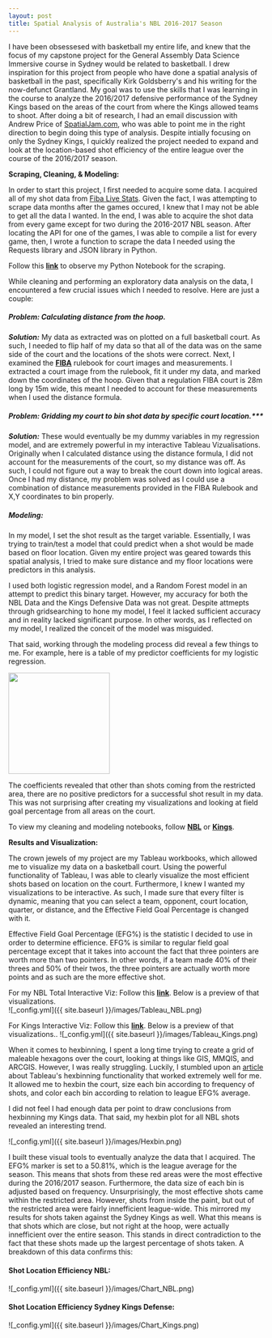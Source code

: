 ```yaml
---
layout: post
title: Spatial Analysis of Australia's NBL 2016-2017 Season
---
```


I have been obsessesed with basketball my entire life, and knew that the focus of my capstone project for the General Assembly Data Science Immersive course in Sydney would be related to basketball.  I drew inspiration for this project from people who have done a spatial analysis of basketball in the past, specifically Kirk Goldsberry's and his writing for the now-defunct Grantland.  My goal was to use the skills that I was learning in the course to analyze the 2016/2017 defensive performance of the Sydney Kings based on the areas of the court from where the Kings allowed teams to shoot.  After doing a bit of research, I had an email discussion with Andrew Price of [SpatialJam.com][SpatialJam], who was able to point me in the right direction to begin doing this type of analysis. Despite intially focusing on only the Sydney Kings, I quickly realized the project needed to expand and look at the location-based shot efficiency of the entire league over the course of the 2016/2017 season. 

[SpatialJam]:https://www.spatialjam.com/

**Scraping, Cleaning, & Modeling:**

In order to start this project, I first needed to acquire some data.  I acquired all of my shot data from [Fiba Live Stats][Fibalive]. Given the fact, I was attempting to scrape data months after the games occured, I knew that I may not be able to get all the data I wanted.  In the end, I was able to acquire the shot data from every game except for two during the 2016-2017 NBL season.  After locating the API for one of the games, I was able to compile a list for every game, then, I wrote a function to scrape the data I needed using the Requests library and JSON library in Python.  

Follow this **[link][Scrape]** to observe my Python Notebook for the scraping.

[Scrape]:https://github.com/ericnesi/capstone-eric/blob/master/all_nbl/NBL_Data_Scrape.ipynb
[Fibalive]:http://www.fibalivestats.com/u/NBL/314691/

While cleaning and performing an exploratory data analysis on the data, I encountered a few crucial issues which I needed to resolve.  Here are just a couple:

##### Problem: Calculating distance from the hoop.

***Solution:***  My data as extracted was on plotted on a full basketball court.  As such, I needed to flip half of my data so that all of the data was on the same side of the court and the locations of the shots were correct.  Next, I examined the **[FIBA][FIBA_Rules]** rulebook for court images and measurements.  I extracted a court image from the rulebook, fit it under my data, and marked down the coordinates of the hoop.  Given that a regulation FIBA court is 28m long by 15m wide, this meant I needed to account for these measurements when I used the distance formula.    

[FIBA_Rules]:http://www.fiba.com/en/Module/c9dad82f-01af-45e0-bb85-ee4cf50235b4/1faaa885-7478-4f87-ae5a-45b2c5939e96

##### Problem: Gridding my court to bin shot data by specific court location.***  

***Solution:*** These would eventually be my dummy variables in my regression model, and are extremely powerful in my interactive Tableau Vizualisations.  Originally when I calculated distance using the distance formula, I did not account for the measurements of the court, so my distance was off.  As such, I could not figure out a way to break the court down into logical areas. Once I had my distance, my problem was solved as I could use a combination of distance measurements provided in the FIBA Rulebook and X,Y coordinates to bin properly.

##### Modeling:
In my model, I set the shot result as the target variable. Essentially, I was trying to train/test a model that could predict when a shot would be made based on floor location.  Given my entire project was geared towards this spatial analysis, I tried to make sure distance and my floor locations were predictors in this analysis.  

I used both logistic regression model, and a Random Forest model in an attempt to predict this binary target. However, my accuracy for both the NBL Data and the Kings Defensive Data was not great.  Despite attmepts through gridsearching to hone my model, I feel it lacked sufficient accuracy and in reality lacked significant purpose. In other words, as I reflected on my model, I realized the conceit of the model was misguided.  

That said, working through the modeling process did reveal a few things to me.  For example, here is a table of my predictor coefficients for my logistic regression. 

<img src="files/images/LogReg_Pred.png" width="200" height="200;"/>

The coefficients revealed that other than shots coming from the restricted area, there are no positive predictors for a successful shot result in my data.  This was not surprising after creating my visualizations and looking at field goal percentage from all areas on the court.  

To view my cleaning and modeling notebooks, follow **[NBL][NBL_Model]** or **[Kings][Kings_Model]**.

[NBL_Model]:https://github.com/ericnesi/capstone-eric/blob/master/all_nbl/Model_NBL_Data.ipynb
[Kings_Model]:https://github.com/ericnesi/capstone-eric/blob/master/kings/Kings_Data.ipynb

**Results and Visualization:**

The crown jewels of my project are my Tableau workbooks, which allowed me to visualize my data on a basketball court. Using the powerful functionality of Tableau, I was able to clearly visualize the most efficient shots based on location on the court. Furthermore, I knew I wanted my visualizations to be interactive.  As such, I made sure that every filter is dynamic, meaning that you can select a team, opponent, court location, quarter, or distance, and the Effective Field Goal Percentage is changed with it.

Effective Field Goal Percentage (EFG%) is the statistic I decided to use in order to determine efficience.  EFG% is similar to regular field goal percentage except that it takes into account the fact that three pointers are worth more than two pointers.  In other words, if a team made 40% of their threes and 50% of their twos, the three pointers are actually worth more points and as such are the more effective shot. 

For my NBL Total Interactive Viz: Follow this **[link][T2]**. Below is a preview of that visualizations.  
![_config.yml]({{ site.baseurl }}/images/Tableau_NBL.png)

For Kings Interactive Viz: Follow this **[link][T1]**. Below is a preview of that visualizations.. 
![_config.yml]({{ site.baseurl }}/images/Tableau_Kings.png)

[T1]:https://public.tableau.com/profile/eric.nesi#!/vizhome/SydneyKingsDefensiveShotChart2016-2017/Dashboard1
[T2]:https://public.tableau.com/profile/eric.nesi#!/vizhome/All_NBL_Shots/Dashboard1

When it comes to hexbinning, I spent a long time trying to create a grid of maleable hexagons over the court, looking at things like GIS, MMQIS, and ARCGIS. However, I was really struggling. Luckily, I stumbled upon an [article][hexbin_article] about Tableau's hexbinning functionality that worked extremely well for me.  It allowed me to hexbin the court, size each bin according to frequency of shots, and color each bin according to relation to league EFG% average.

[hexbin_article]:https://www.theinformationlab.co.uk/2015/05/12/hexbins-in-tableau/

I did not feel I had enough data per point to draw conclusions from hexbinning my Kings data. That said, my hexbin plot for all NBL shots revealed an interesting trend.

![_config.yml]({{ site.baseurl }}/images/Hexbin.png)

I built these visual tools to eventually analyze the data that I acquired. The EFG% marker is set to a 50.81%, which is the league average for the season.  This means that shots from these red areas were the most effective during the 2016/2017 season.  Furthermore, the data size of each bin is adjusted based on frequency.  Unsurprisingly, the most effective shots came within the restricted area.  However, shots from inside the paint, but out of the restricted area were fairly innefficient league-wide.  This mirrored my results for shots taken against the Sydney Kings as well.  What this means is that shots which are close, but not right at the hoop, were actually innefficient over the entire season. This stands in direct contradiction to the fact that these shots made up the largest percentage of shots taken. A breakdown of this data confirms this:

#### Shot Location Efficiency NBL:
![_config.yml]({{ site.baseurl }}/images/Chart_NBL.png)

#### Shot Location Efficiency Sydney Kings Defense:
![_config.yml]({{ site.baseurl }}/images/Chart_Kings.png)


